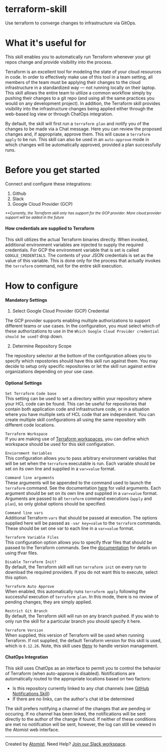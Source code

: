 # terraform-skill

<!---atomist-skill-description:start--->

Use terraform to converge changes to infrastructure via GitOps.

<!---atomist-skill-description:end--->

<!---atomist-skill-readme:start--->

# What it's useful for

This skill enables you to automatically run Terraform whenever your git repos change and provide visibility into the
process.

Terraform is an excellent tool for modeling the state of your cloud resources in code. In order to effectively make use
of this tool in a team setting, all members of the team must be applying their changes to the cloud infrastructure in a
standardized way — not running locally on their laptop. This skill allows the entire team to utilize a common workflow
simply by pushing their changes to a git repo (and using all the same practices you would on any development project).
In addition, the Terraform skill provides visibility into the infrastructure changes being applied either through the
web-based log view or through ChatOps integration.

By default, the skill will first run a `terraform plan` and notify you of the changes to be made via a Chat message.
Here you can review the proposed changes and, if appropriate, approve them. This will cause a `terraform apply` to be
run. This skill can also be used in an `auto-approve` mode in which changes will be automatically approved, provided a
plan successfully runs.

# Before you get started

Connect and configure these integrations:

1. Github
1. Slack
1. Google Cloud Provider (GCP)

<sup>_\*\*Currently, the Terraform skill only has support for the GCP provider. More cloud provider support will be added in the
future_</sup>

#### How credentials are supplied to Terraform

This skill utilizes the actual Terraform binaries directly. When invoked, additional environment variables are injected
to supply the required credentials. For GCP the environment variable that is set is called `GOOGLE_CREDENTIALS`. The
contents of your JSON credentials is set as the value of this variable. This is done only for the process that actually
invokes the `terraform` command, not for the entire skill execution.

# How to configure

#### Mandatory Settings

1. Select Google Cloud Provider (GCP) Credential

The GCP provider supports enabling multiple authorizations to support different teams or use cases. In the
configuration, you must select which of these authorizations to use in the
`Which Google Cloud Provider credential should be used?` drop down.

2. Determine Repository Scope

The repository selector at the bottom of the configuration allows you to specify which repostories should have this
skill run against them. You may decide to setup only specific repositories or let the skill run against entire
organizations depending on your use case.

#### Optional Settings

`Set Terraform Code base`  
This setting can be used to set a directory within your repository where your HCL code can be found. This can be useful
for repositories that contain both application code and infrastructure code, or in a situation where you have multiple
sets of HCL code that are independent. You can create multiple skill configurations all using the same repository with
different code locations.

`Terraform Workspace`  
If you are making use of [Terraform workspaces](https://www.terraform.io/docs/state/workspaces.html), you can define
which workspace should be used for this skill configuration.

`Enviornment Variables`  
This configuration allows you to pass arbitrary environment variables that will be set when the `terraform` executable
is run. Each variable should be set on its own line and supplied in a `var=value` format.

`Command line arguments`  
These arguments will be appended to the command used to launch the `terraform` command. See the documentation
[here](https://www.terraform.io/docs/commands/index.html) for valid arguments. Each argument should be set on its own
line and supplied in a `var=value` format. Arguments are passed to all `terraform` command executions
(`apply` and `plan`), so only global options should be specified.

`Command line vars`  
Additional Terraform `vars` that should be passed at execution. The options supplied here will be passed as `-var key=value` to the `terraform` commands. These should be set one var to each line in a `var=value` format.

`Terraform Variable Files`  
This configuration option allows you to specify tfvar files that should be passed to the Terraform commands. See the
[documentation](https://www.terraform.io/docs/configuration/variables.html#variable-definitions-tfvars-files) for
details on using tfvar files.

`Disable Terraform Init?`  
By default, the Terraform skill will run `terraform init` on every run to download the required providers. If you do not
want this to execute, select this option.

`Terraform Auto Approve`  
When enabled, this automatically runs `terraform apply` following the successful execution of `terraform plan`. In this
mode, there is no review of pending changes; they are simply applied.

`Restrict Git Branch`  
By default, the Terraform skill will run on any branch pushed. If you wish to only run the skill for a particular branch
you should specify it here.

`Terraform Version`  
When supplied, this version of Terraform will be used when running Terraform. If not supplied, the default Terraform
version for this skill is used, which is `0.12.26`. Note, this skill uses [tfenv](https://github.com/tfutils/tfenv) to
handle version management.

#### ChatOps Integration

This skill uses ChatOps as an interface to permit you to control the behavior of Terraform (when auto-approve is
disabled). Notifications are automatically routed to the appropriate locations based on two factors:

-   Is this repository currently linked to any chat channels (see [GitHub Notifications Skill](https://go.atomist.com/catalog/skills/atomist/github-notifications-skill))
-   If there are no links, can the author's chat id be determined

The skill prefers notifying a channel of the changes that are pending or occuring. If no channel has been linked, the
notifications will be sent directly to the author of the change if found. If neither of these conditions are met no
notiifcation will be sent, however, the log can still be viewed in the Atomist web interface.

<!---atomist-skill-readme:end--->

---

Created by [Atomist][atomist].
Need Help? [Join our Slack workspace][slack].

[atomist]: https://atomist.com/ "Atomist - How Teams Deliver Software"
[slack]: https://join.atomist.com/ "Atomist Community Slack"
